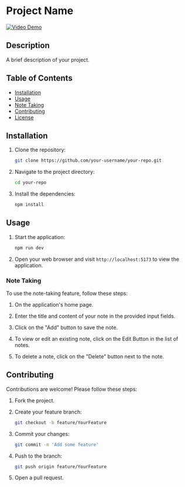# Project Name

[![Video Demo](https://drive.google.com/file/d/1DmKFlmWAhGGafKWw2z2I8WS-t064Bw0U/view?usp=sharing)](https://drive.google.com/file/d/1DmKFlmWAhGGafKWw2z2I8WS-t064Bw0U/view?usp=sharing)

## Description

A brief description of your project.

## Table of Contents

- [Installation](#installation)
- [Usage](#usage)
- [Note Taking](#note-taking)
- [Contributing](#contributing)
- [License](#license)

## Installation

1. Clone the repository:

    ```bash
    git clone https://github.com/your-username/your-repo.git
    ```

2. Navigate to the project directory:

    ```bash
    cd your-repo
    ```

3. Install the dependencies:

    ```bash
    npm install
    ```

## Usage

1. Start the application:

    ```bash
    npm run dev
    ```

2. Open your web browser and visit `http://localhost:5173` to view the application.

### Note Taking

To use the note-taking feature, follow these steps:

1. On the application's home page.

3. Enter the title and content of your note in the provided input fields.

4. Click on the "Add" button to save the note.

5. To view or edit an existing note, click on the Edit Button in the list of notes.

6. To delete a note, click on the "Delete" button next to the note.

## Contributing

Contributions are welcome! Please follow these steps:

1. Fork the project.
2. Create your feature branch:

    ```bash
    git checkout -b feature/YourFeature
    ```

3. Commit your changes:

    ```bash
    git commit -m 'Add some feature'
    ```

4. Push to the branch:

    ```bash
    git push origin feature/YourFeature
    ```

5. Open a pull request.